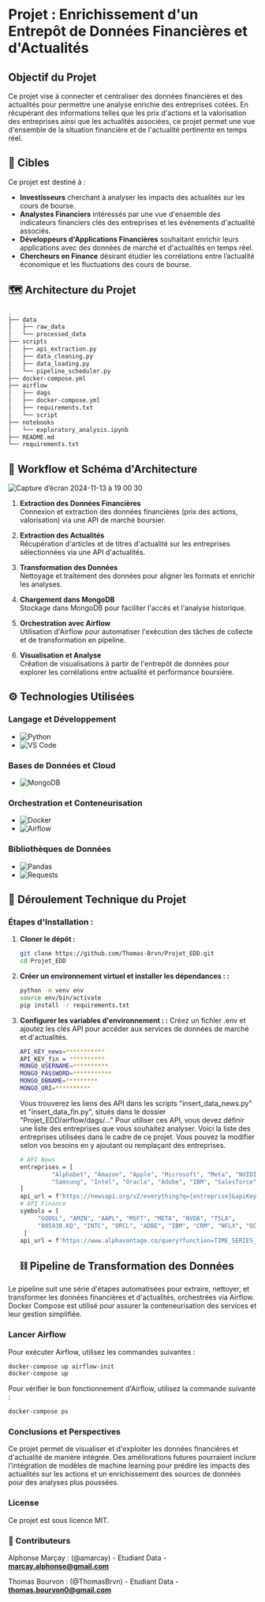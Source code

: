 # Projet : Enrichissement d'un Entrepôt de Données Financières et d'Actualités

## Objectif du Projet

Ce projet vise à connecter et centraliser des données financières et des actualités pour permettre une analyse enrichie des entreprises cotées. En récupérant des informations telles que les prix d'actions et la valorisation des entreprises ainsi que les actualités associées, ce projet permet une vue d'ensemble de la situation financière et de l'actualité pertinente en temps réel.

## 🎯 Cibles

Ce projet est destiné à :

- **Investisseurs** cherchant à analyser les impacts des actualités sur les cours de bourse.
- **Analystes Financiers** intéressés par une vue d'ensemble des indicateurs financiers clés des entreprises et les événements d'actualité associés.
- **Développeurs d'Applications Financières** souhaitant enrichir leurs applications avec des données de marché et d'actualités en temps réel.
- **Chercheurs en Finance** désirant étudier les corrélations entre l’actualité économique et les fluctuations des cours de bourse.

## 🗺️ Architecture du Projet 
```bash 
.
├── data
│   ├── raw_data
│   └── processed_data
├── scripts
│   ├── api_extraction.py
│   ├── data_cleaning.py
│   ├── data_loading.py
│   └── pipeline_scheduler.py
├── docker-compose.yml
├── airflow
│   ├── dags
│   ├── docker-compose.yml
│   ├── requirements.txt
│   └── script
├── notebooks
│   └── exploratory_analysis.ipynb
├── README.md
└── requirements.txt
```




## 🔀 Workflow et Schéma d'Architecture 


![Capture d’écran 2024-11-13 à 19 00 30](https://github.com/user-attachments/assets/3092234e-760f-4469-9cfd-fccaf05bf223)



1. **Extraction des Données Financières**  
   Connexion et extraction des données financières (prix des actions, valorisation) via une API de marché boursier.

2. **Extraction des Actualités**  
   Récupération d'articles et de titres d'actualité sur les entreprises sélectionnées via une API d'actualités.

3. **Transformation des Données**  
   Nettoyage et traitement des données pour aligner les formats et enrichir les analyses.

4. **Chargement dans MongoDB**  
   Stockage dans MongoDB pour faciliter l'accès et l'analyse historique.

5. **Orchestration avec Airflow**  
   Utilisation d'Airflow pour automatiser l'exécution des tâches de collecte et de transformation en pipeline.

6. **Visualisation et Analyse**  
   Création de visualisations à partir de l'entrepôt de données pour explorer les corrélations entre actualité et performance boursière.

## ⚙️ Technologies Utilisées

### Langage et Développement

- ![Python](https://img.shields.io/badge/Python-3.10-blue?logo=python&logoColor=white)
- ![VS Code](https://img.shields.io/badge/VS_Code-1.79-blue?logo=visualstudiocode&logoColor=white)

### Bases de Données et Cloud

- ![MongoDB](https://img.shields.io/badge/MongoDB-5.0-green?logo=mongodb&logoColor=white)

### Orchestration et Conteneurisation

- ![Docker](https://img.shields.io/badge/Docker-20.10.7-blue?logo=docker&logoColor=white)
- ![Airflow](https://img.shields.io/badge/Apache%20Airflow-2.5.0-blue?logo=apacheairflow&logoColor=white)

### Bibliothèques de Données

- ![Pandas](https://img.shields.io/badge/Pandas-1.5.3-green?logo=pandas&logoColor=white)
- ![Requests](https://img.shields.io/badge/Requests-2.28.1-brightgreen?logo=python&logoColor=white)

## 🚀 Déroulement Technique du Projet

### Étapes d'Installation :

1. **Cloner le dépôt :**
   ```bash
   git clone https://github.com/Thomas-Brvn/Projet_EDD.git
   cd Projet_EDD
   ```
2. **Créer un environnement virtuel et installer les dépendances : :**
   ```bash
   python -m venv env
   source env/bin/activate
   pip install -r requirements.txt
   ```

3. **Configurer les variables d'environnement : :**
   Créez un fichier .env et ajoutez les clés API pour accéder aux services de données de marché et d'actualités.
   ```bash
   API_KEY_news=***********
   API_KEY_fin = **********
   MONGO_USERNAME=**********
   MONGO_PASSWORD=***********
   MONGO_DBNAME=*********
   MONGO_URI=**********
   ```
   Vous trouverez les liens des API dans les scripts "insert_data_news.py" et "insert_data_fin.py", situés dans le dossier "Projet_EDD/airflow/dags/..."
Pour utiliser ces API, vous devez définir une liste des entreprises que vous souhaitez analyser. Voici la liste des entreprises utilisées dans le cadre de ce projet. Vous pouvez la modifier selon vos besoins en y ajoutant ou remplaçant des entreprises.
   ```bash
   # API News
   entreprises = [
            "Alphabet", "Amazon", "Apple", "Microsoft", "Meta", "NVIDIA", "Tesla",
            "Samsung", "Intel", "Oracle", "Adobe", "IBM", "Salesforce", "Netflix", "Qualcomm"
   ]
   api_url = f"https://newsapi.org/v2/everything?q={entreprise}&apiKey={api_key}"
   # API Finance
   symbols = [
        "GOOGL", "AMZN", "AAPL", "MSFT", "META", "NVDA", "TSLA",
        "005930.KQ", "INTC", "ORCL", "ADBE", "IBM", "CRM", "NFLX", "QCOM"
    ]
   api_url = f'https://www.alphavantage.co/query?function=TIME_SERIES_DAILY&symbol={symbol}&apikey={api_key}&outputsize=compact'
   ```

   ## ⛓️ Pipeline de Transformation des Données

Le pipeline suit une série d'étapes automatisées pour extraire, nettoyer, et transformer les données financières et d'actualités, orchestrées via Airflow. Docker Compose est utilisé pour assurer la conteneurisation des services et leur gestion simplifiée.

### Lancer Airflow
Pour exécuter Airflow, utilisez les commandes suivantes :

```bash
docker-compose up airflow-init
docker-compose up
```
Pour vérifier le bon fonctionnement d'Airflow, utilisez la commande suivante :
```bash
docker-compose ps
```

### Conclusions et Perspectives
Ce projet permet de visualiser et d'exploiter les données financières et d'actualité de manière intégrée. Des améliorations futures pourraient inclure l'intégration de modèles de machine learning pour prédire les impacts des actualités sur les actions et un enrichissement des sources de données pour des analyses plus poussées.

### License 
Ce projet est sous licence MIT.

### 🙌 Contributeurs
Alphonse Marçay : (@amarcay) - Etudiant Data  -**marcay.alphonse@gmail.com**

Thomas Bourvon  : (@ThomasBrvn) - Etudiant Data  -**thomas.bourvon0@gmail.com**












